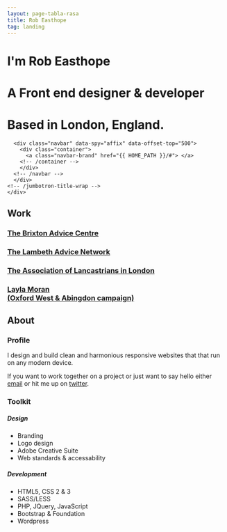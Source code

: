 ```yaml
---
layout: page-tabla-rasa
title: Rob Easthope
tag: landing
---
```

<div class="jumbotron">
  <div class="jumbotron-content-wrap">
    <div class="brand"> </div>
    <div class="jumbotron-title-wrap">
      <h1>I'm Rob Easthope</h1>
      <h1>A Front end designer &amp; developer</h1>
      <h1>Based in London, England.</h1>

      <div class="navbar" data-spy="affix" data-offset-top="500">
        <div class="container">
          <a class="navbar-brand" href="{{ HOME_PATH }}/#"> </a> 
        <!-- /container -->
        </div>
      <!-- /navbar -->
      </div>
    <!-- /jumbotron-title-wrap -->
    </div>
  <!-- /jumbotron-content-wrap -->
  </div>
<!-- /Jumbotron -->
</div>
<section class="portfolio">
  <div class="container">
    <a id="portfolio"></a>
    <div class="row">
      <div class="col-12 cold-md-12 col-lg-12">
        <h2 class="section-header">Work</h2>
      </div>
      <div class="thumbnails">
        <div class="col col-6 col-md-4 col-lg-3">
          <div class="thumbnail brixton">
            <a class="thumbnail-rollover" href="http://www.brixtonadvice.org.uk.php53-6.ord1-1.websitetestlink.com/">
              <h3 class="portfolio-title thumbnail-text-wrap">The Brixton Advice Centre</h3>
            </a>
          </div>
        </div>
        <div class="col col-6 col-md-4 col-lg-3">
          <div class="thumbnail lambeth">
            <a class="thumbnail-rollover" href="http://www.lambethadvice.org.uk/">
              <div class="thumbnail-text-wrap">
                <h3 class="portfolio-title">The Lambeth Advice Network</h3>
              </div>
            </a>
          </div>
        </div>
        <div class="col col-6 col-md-4 col-lg-3">
          <div class="thumbnail lancastrians">
            <a class="thumbnail-rollover" href="http://lancastriansinlondon.org.uk">
              <div class="thumbnail-text-wrap">
                <h3 class="portfolio-title">The Association of Lancastrians in London</h3>
              </div>
            </a>
          </div>
        </div>
        <!--
        <div class="col col-6 col-md-4 col-lg-3">
          <div class="thumbnail eufn">
            <a class="thumbnail-rollover" href="#">
              <div class="thumbnail-text-wrap">
                <h3 class="portfolio-title">The European Union Families Network</h3>
              </div>
            </a>
          </div>
        </div>
        <div class="col col-6 col-md-4 col-lg-3">
          <div class="thumbnail ambr">
            <a class="thumbnail-rollover" href="#">
              <div class="thumbnail-text-wrap">
                  <h3 class="portfolio-title">AMBR Media</h3>
              </div>
            </a>
          </div>
        </div>
      -->
        <div class="col col-6 col-md-4 col-lg-3">
          <div class="thumbnail layla">
            <a class="thumbnail-rollover" href="http://www.laylamoran.com/">
              <div class="thumbnail-text-wrap">
                <h3 class="portfolio-title">Layla Moran<br>(Oxford West &amp; Abingdon campaign)</h3>
              </div>
            </a>
          </div>
        </div>
        <!--
        <div class="col col-6 col-md-4 col-lg-3">
          <div class="thumbnail saffron">
            <a class="thumbnail-rollover" href="#">
              <div class="thumbnail-text-wrap">
                <h3 class="portfolio-title">Portfolio</h3>
              </div>
            </a>
          </div>
        </div>
        <div class="col col-6 col-md-4 col-lg-3">
          <div class="thumbnail swimlondon">
            <a class="thumbnail-rollover" href="#">
              <div class="thumbnail-text-wrap">
                <h3 class="portfolio-title">Swim London</h3>
              </div>
            </a>
          </div>
        </div>
        <div class="col col-6 col-md-4 col-lg-3">
          <div class="thumbnail waterleaf">
            <a class="thumbnail-rollover" href="#">
              <div class="thumbnail-text-wrap">
                <h3 class="portfolio-title">Waterleaf</h3>
              </div>
            </a>
          </div>
        </div>
        -->
      </div>
    </div>
  </div>
</section>
<section class="profile">
  <a id="about"> </a>
  <div class="container">
    <div class="row">
      <div class="col-lg-12">
        <h2 class="section-header">About</h2>
      </div>
      <div class="col-lg-12">
        <div class="row">
          <section class="about">
            <div class="col-12 col-md-12 col-lg-6">
              <h3 class="profile-header">Profile</h3>
              <p>I design and build clean and harmonious responsive websites that that run on any modern device.</p>
              <p>If you want to work together on a project or just want to say hello either <a href="mailto: robeasthope@gmail.com">email</a> or hit me up on <a href="https://twitter.com/RobEasthope">twitter</a>.</p>
            </div>
          </section>
          <section class="profile-details">
            <a id="contact"> </a>
              <div class="col-12 col-md-12 col-lg-6">
                <h3>Toolkit</h3>
              </div>
              <div class="col-12 col-md-6 col-lg-3">
                <h5>Design</h5>
                <ul>
                  <li>Branding</li>
                  <li>Logo design</li>
                  <li>Adobe Creative Suite</li>
                  <li>Web standards &amp; accessability</li>
                </ul>
            </div>
            <div class="col-12 col-md-6 col-lg-3">
              <h5>Development</h5>
              <ul>
                <li>HTML5, CSS 2 &amp; 3</li>
                <li>SASS/LESS</li>
                <li>PHP, JQuery, JavaScript</li>
                <li>Bootstrap &amp; Foundation</li>
                <li>Wordpress</li>
              </ul>
            </div>
          </section>
        </div>
      </div>
    </div>
  </div>
</section>